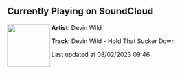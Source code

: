 ## Currently Playing on SoundCloud

[<img align="left" width="100" src="https://i1.sndcdn.com/artworks-lLiOLcj2qiki-0-t500x500.png">](https://soundcloud.com/devinwildmusic/devin-wild-hold-that-sucker)

**Artist**: Devin Wild 

**Track**: Devin Wild - Hold That Sucker Down

Last updated at 08/02/2023 09:46
